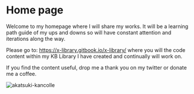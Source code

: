 # Home page

Welcome to my homepage where I will share my works. It will be a learning path guide of my ups and downs so will have constant attention and iterations along the way.

Please go to: https://x-library.gitbook.io/x-library/ where you will the code content within my KB Library I have created and continually will work on.

If you find the content useful, drop me a thank you on my twitter or donate me a coffee.

![akatsuki-kancolle](https://github.com/0ff1NX/Learning-Repo/assets/24962810/64829a9a-7bbc-42f0-82af-c9558acfd72b)
